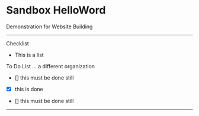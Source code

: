 # Sandbox HelloWord
Demonstration for Website Building

---

Checklist
- This is a list

To Do List ... a different organization
- [] this must be done still
- [x] this is done
- [] this must be done still

---
